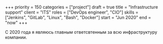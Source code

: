+++ 
priority    = 150
categories  = ["project"]
draft       = true
title       = "Infrastructure support"
client      = "ITS"
roles       = ["DevOps engineer", "CIO"]
skills      = ["Jenkins", "GitLab", "Linux", "Bash", "Docker"]
start       = "Jun 2020"
end         = "now"
+++

С 2020 года я являюсь главным ответсвтенным за всю инфраструктуру компании. 